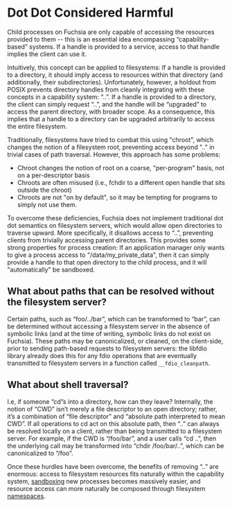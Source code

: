 # Dot Dot Considered Harmful

Child processes on Fuchsia are only capable of accessing the resources provided
to them -- this is an essential idea encompassing “capability-based” systems. If
a handle is provided to a service, access to that handle implies the client can
use it.

Intuitively, this concept can be applied to filesystems: If a handle is
provided to a directory, it should imply access to resources within that
directory (and additionally, their subdirectories). Unfortunately, however, a
holdout from POSIX prevents directory handles from cleanly integrating with
these concepts in a capability system: “..”. If a handle is provided to a
directory, the client can simply request “..”, and the handle will be
“upgraded” to access the parent directory, with broader scope. As a
consequence, this implies that a handle to a directory can be upgraded
arbitrarily to access the entire filesystem.

Traditionally, filesystems have tried to combat this using "chroot", which
changes the notion of a filesystem root, preventing access beyond ".." in
trivial cases of path traversal. However, this approach has some problems:

  * Chroot changes the notion of root on a coarse, "per-program" basis, not on
    a per-descriptor basis
  * Chroots are often misused (i.e., fchdir to a different open handle that
    sits outside the chroot)
  * Chroots are not "on by default", so it may be tempting for programs to
    simply not use them.

To overcome these deficiencies, Fuchsia does not implement traditional dot dot
semantics on filesystem servers, which would allow open directories to traverse
upward. More specifically, it disallows access to “..”, preventing clients
from trivially accessing parent directories. This provides some strong
properties for process creation: If an application manager only wants to give a
process access to "/data/my_private_data", then it can simply provide a handle
to that open directory to the child process, and it will "automatically" be
sandboxed.

## What about paths that can be resolved without the filesystem server?

Certain paths, such as “foo/../bar”, which can be transformed to “bar”, can be
determined without accessing a filesystem server in the absence of symbolic
links (and at the time of writing, symbolic links do not exist on Fuchsia).
These paths may be canonicalized, or cleaned, on the client-side, prior to
sending path-based requests to filesystem servers: the libfdio library already
does this for any fdio operations that are eventually transmitted to
filesystem servers in a function called `__fdio_cleanpath`.

## What about shell traversal?

I.e, if someone “cd”s into a directory, how can they leave? Internally, the
notion of “CWD” isn’t merely a file descriptor to an open directory; rather,
it’s a combination of “file descriptor” and “absolute path interpreted to mean
CWD”. If all operations to cd act on this absolute path, then “..” can always
be resolved locally on a client, rather than being transmitted to a filesystem
server. For example, if the CWD is “/foo/bar”, and a user calls “cd ..”, then
the underlying call may be transformed into “chdir /foo/bar/..”, which can be
canonicalized to “/foo”.

Once these hurdles have been overcome, the benefits of removing “..” are
enormous: access to filesystem resources fits naturally within the capability
system, [sandboxing](concepts/process/sandboxing.md) new processes becomes massively easier, and
resource access can more naturally be composed through filesystem
[namespaces](concepts/process/namespaces.md).
